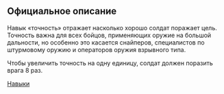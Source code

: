 ## Официальное описание

Навык «точность» отражает насколько хорошо солдат поражает цель.
Точность важна для всех бойцов, применяющих оружие на большой дальности,
но особенно это касается снайперов, специалистов по штурмовому оружию и
операторов оружия взрывного типа.

Чтобы увеличить точность на одну единицу, солдат должен поразить врага 8
раз.

[Навыки](Навыки "wikilink")